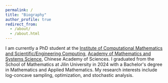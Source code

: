 ```yaml
---
permalink: /
title: "Biography"
author_profile: true
redirect_from: 
  - /about/
  - /about.html
---
```




I am currently a PhD student at the [Institute of Computational Mathematics and Scientific/Engineering Computing](https://icmsec.cc.ac.cn/), [Academy of Mathematics and Systems Science](http://www.amss.ac.cn/), Chinese Academy of Sciences. I graduated from the School of Mathematics at Jilin University in 2024 with a Bachelor's degree in Mathematics and Applied Mathematics. My research interests include log-concave sampling, optimization, and stochastic analysis.


